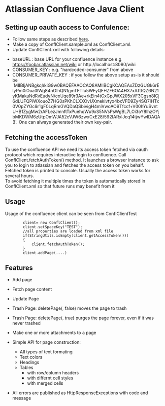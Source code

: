 # Atlassian Confluence Java Client

## Setting up oauth access to Confulence:
* Follow same steps as described [here](https://developer.atlassian.com/jiradev/jira-apis/jira-rest-apis/jira-rest-api-tutorials/jira-rest-api-example-oauth-authentication#JIRARESTAPIExample-OAuthauthentication-step1Step1:ConfiguringJIRA).
* Make a copy of ConflClient.sample.xml as ConflClient.xml.  
* Update ConflClient.xml with following details:
 - baseURL : base URL for your confluence instance e.g. https://foobar.atlassian.net/wiki or http://localhost:8090/wiki
 - CONSUMER_KEY : e.g. "hardcoded-consumer" from above
 - CONSUMER_PRIVATE_KEY : if you follow the above setup as-is it should be 
`MIIBIjANBgkqhkiG9w0BAQEFAAOCAQ8AMIIBCgKCAQEAxZDzGUGk6rElyPm0iOua0lWg84nOlhQN1gmTFTIu5WFyQFHZF6OA4HX7xATttQZ6N21yKMakuNdRvEudyN/coUqe89r3Ae+rkEIn4tCxGpJWX205xVF3Cgsn8ICj6dLUFQPiWXouoZ7HG0sPKhCLXXOvUXmekivtyx4bxVFD9Zy4SQ7IHTx0V0pZYGc6r1gF0LqRmGVQDaQSbivigH4mlVwoAO9Tfccf+V00hYuSvntU+B1ZygMw2rAFLezJmnftTxPuehqWu9xS5NVsPsWgBL7LOi3oY8lhzOYjbMKDWM6zUtpOmWJA52cVJW6zwxCxE28/592IARxlJcq14tjwYwIDAQAB'. One can always generated their own key-pair.

## Fetching the accessToken
To use the confluence API we need its access token fetched via oauth protocol which requires interactive login to confluence.
Call ConflClient.fetchAuthToken() method. It launches a browser instance to ask you to login to atlassian and fetches the access token on you behalf. 
Fetched token is printed to console. Usually the access token works for several hours.   
To avoid fetching it multiple times the token is automatically stored in ConflClient.xml so that future runs may benefit from it


## Usage 
Usage of the confluence client can be seen from  ConflClientTest
```
		client= new ConflClient();
		client.setSpaceKey("TEST");
		//all properties are loaded from xml file
		if(StringUtils.isEmpty(client.getAccessToken()))
		{
			client.fetchAuthToken();
		}
		client.addPage(....)
```

## Features
* Add page
* Fetch page content
* Update Page
* Trash Page: deletePage(<page id>, false) moves the page to trash
* Trash Page: deletePage(<page id>, true) purges the page forever, even if it was never trashed 
* Make one or more attachments to a page
* Simple API for page construction:
  - All types of text formating
  - Text colors
  - Headings
  - Tables
  	- with row/column headers
  	- with differnt cell styles
  	- with merged cells
  
* All errors are published as HttpResponseExceptions with code and message 


 
  